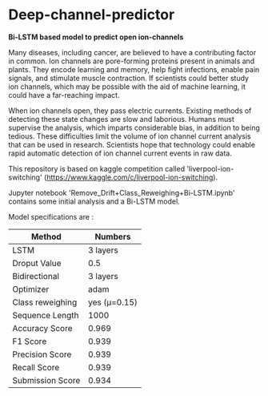 # Deep-channel-predictor
**Bi-LSTM based model to predict open ion-channels**

Many diseases, including cancer, are believed to have a contributing factor in common. Ion channels are pore-forming proteins present in animals and plants. They encode learning and memory, help fight infections, enable pain signals, and stimulate muscle contraction. If scientists could better study ion channels, which may be possible with the aid of machine learning, it could have a far-reaching impact.

When ion channels open, they pass electric currents. Existing methods of detecting these state changes are slow and laborious. Humans must supervise the analysis, which imparts considerable bias, in addition to being tedious. These difficulties limit the volume of ion channel current analysis that can be used in research. Scientists hope that technology could enable rapid automatic detection of ion channel current events in raw data.


This repository is based on kaggle competition called 'liverpool-ion-switching' (https://www.kaggle.com/c/liverpool-ion-switching).

Jupyter notebook 'Remove_Drift+Class_Reweighing+Bi-LSTM.ipynb' contains some initial analysis and a Bi-LSTM model.

Model specifications are : 

|     Method    |   Numbers
| ------------- | ------------- |
|       LSTM    | 3  layers |
| Droput Value  | 0.5       |
| Bidirectional | 3 layers  |
| Optimizer     | adam    |
| Class reweighing | yes (μ=0.15)    |
| Sequence Length | 1000 |
|Accuracy Score | 0.969 |
|F1 Score  |    0.939|
|Precision Score | 0.939|
|Recall Score | 0.939|
| Submission Score | 0.934|
